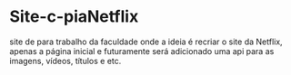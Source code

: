 # Site-c-piaNetflix
site de para trabalho da faculdade onde a ideia é recriar o site da Netflix, apenas a página inicial e futuramente será adicionado uma api para as imagens, vídeos, títulos e etc.
